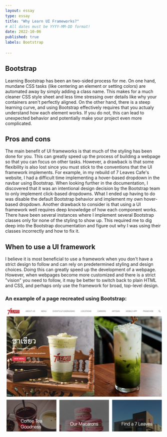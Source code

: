 ```yaml
---
layout: essay
type: essay
title: "Why Learn UI Frameworks?"
# All dates must be YYYY-MM-DD format!
date: 2022-10-06
published: true
labels: Bootstrap

---
```


## Bootstrap
Learning Bootstrap has been an two-sided process for me.  On one hand, mundane CSS tasks (like centering an element or setting colors) are automated away by simply adding a class name.  This makes for a much cleaner CSS style sheet and less time stressing over details like why your containers aren't perfectly aligned.  On the other hand, there is a steep learning curve, and using Bootstrap effectively requires that you actualy understand how each element works.  If you do not, this can lead to unexpected behavior and potentially make your project even more complicated.

## Pros and cons
The main benefit of UI frameworks is that much of the styling has been done for you.  This can greatly speed up the process of building a webpage so that you can focus on other tasks.  However, a drawback is that some flexibility is also lost since you must stick to the conventions that the UI framework implements.  For example, in my rebuild of 7 Leaves Cafe's website, I had a difficult time implementing a hover-based dropdown in the navbar using Bootstrap.  When looking further in the documentation, I discovered that it was an intentional design decision by the Bootstrap team to only implement click-based dropdowns.  What I ended up having to do was disable the default Bootstrap behavior and implement my own hover-based dropdown.  Another drawback to consider is that using a UI framework well requires deep knowledge of how each component works.  There have been several instances where I implement several Bootstrap classes only for none of the styling to show up.  This required me to dig deep into the Bootstrap documentation and figure out why I was using their classes incorrectly and how to fix it.

## When to use a UI framework
I believe it is most beneficial to use a framework when you don't have a strict design to follow and can rely on predetermined styling and design choices.  Doing this can greatly speed up the development of a webpage.  However, when webpages become more customized and there is a strict "vision" you need to follow, it may be better to switch back to plain HTML and CSS, and perhaps only use the framework for broad, top-level design.

### An example of a page recreated using Bootstrap:
<img class="img-fluid" src="../img/bootstrap-example.png">
